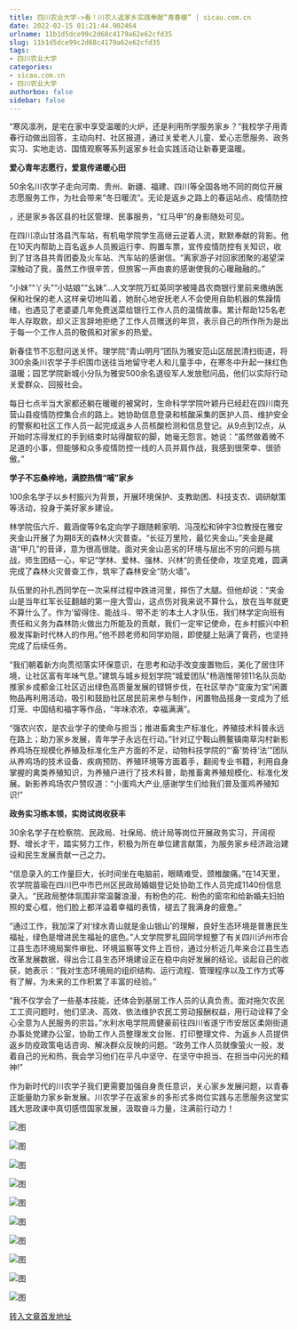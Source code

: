 ```yaml
---
title: 四川农业大学->看！川农人返家乡实践奉献“青春暖” | sicau.com.cn
date: 2022-02-15 01:21:44.902464
urlname: 11b1d5dce99c2d68c4179a62e62cfd35
slug: 11b1d5dce99c2d68c4179a62e62cfd35
tags: 
- 四川农业大学
categories:
- sicau.com.cn
- 四川农业大学
authorbox: false
sidebar: false
---
```

“寒风凛冽，是宅在家中享受温暖的火炉，还是利用所学服务家乡？”我校学子用青春行动做出回答，主动向村、社区报道，通过关爱老人儿童、爱心志愿服务、政务实习、实地走访、国情观察等系列返家乡社会实践活动让新春更温暖。

**爱心青年志愿行，爱意传递暖心田**

50余名川农学子走向河南、贵州、新疆、福建、四川等全国各地不同的岗位开展志愿服务工作，为社会带来“冬日暖流”。无论是返乡之路上的春运站点、疫情防控
<!--more-->
，还是家乡各区县的社区管理、民事服务，“红马甲”的身影随处可见。

在四川凉山甘洛县汽车站，有机电学院学生高继云逆着人流，默默奉献的背影。他在10天内帮助上百名返乡人员搬运行李、购置车票，宣传疫情防控有关知识，收到了甘洛县共青团委及火车站、汽车站的感谢信。“离家游子对回家团聚的渴望深深触动了我，虽然工作很辛苦，但旅客一声由衷的感谢使我的心暖融融的。”

“小妹”“丫头”“小姑娘”“幺妹”…人文学院万虹英同学被隆昌农商银行里前来缴纳医保和社保的老人这样亲切地叫着，她耐心地安抚老人不会使用自助机器的焦躁情绪，也遇见了老婆婆几年免费送菜给银行工作人员的温情故事。累计帮助125名老年人存取款，却义正言辞地拒绝了工作人员赠送的年货，表示自己的所作所为是出于每一个工作人员的敬佩和对家乡的热爱。

新春佳节不忘慰问送关怀。理学院“青山明月”团队为雅安范山区居民清扫街道，将300余条川农学子手织围巾送往当地留守老人和儿童手中，在寒冬中升起一抹红色温暖；园艺学院新城小分队为雅安500余名退役军人发放慰问品，他们以实际行动关爱群众、回报社会。

每日七点半当大家都还躺在暖暖的被窝时，生命科学学院叶颖丹已经赶在四川南充营山县疫情防控集合点的路上。她协助信息登录和核酸采集的医护人员、维护安全的警察和社区工作人员一起完成返乡人员核酸检测和信息登记。从9点到12点，从开始时冻得发红的手到结束时站得酸软的脚，她毫无怨言。她说：“虽然做着微不足道的小事，但能够和众多疫情防控一线的人员并肩作战，我感到很荣幸、很骄傲。”

**学子不忘桑梓地，满腔热情“哺”家乡**

100余名学子以乡村振兴为背景，开展环境保护、支教助困、科技支农、调研献策等活动，投身于美好家乡建设。

林学院伍六斤、戴涵俊等9名定向学子跟随赖家明、冯茂松和钟宇3位教授在雅安夹金山开展了为期8天的森林火灾普查。“长征万里险，最忆夹金山。”夹金是藏语“甲几”的音译，意为很高很陡。面对夹金山恶劣的环境与层出不穷的问题与挑战，师生团结一心，牢记“学林、爱林、强林、兴林”的责任使命，攻坚克难，圆满完成了森林火灾普查工作，筑牢了森林安全“防火墙”。

队伍里的孙扎西同学在一次采样过程中跌进河里，摔伤了大腿。但他却说：“夹金山是当年红军长征翻越的第一座大雪山，这点伤对我来说不算什么，放在当年就更不算什么了。作为‘留得住、能战斗、带不走’的本土人才队伍，我们林学定向班有责任和义务为森林防火做出力所能及的贡献，我们一定牢记使命，在乡村振兴中积极发挥新时代林人的作用。”他不顾老师和同学劝阻，即使腿上贴满了膏药，也坚持完成了后续任务。

“我们朝着新方向贯彻落实环保意识，在思考和动手改变废置物后，美化了居住环境，让社区富有年味气息。”建筑与城乡规划学院“城爱团队”杨涵惟带领11名队员助推家乡成都金江社区迈出绿色高质量发展的铿锵步伐，在社区举办“变废为宝”闲置物品再利用活动，吸引和鼓励社区居民前来参与制作，闲置物品摇身一变成为了纸灯笼、中国结和福字等作品，“年味浓浓，幸福满满”。

“强农兴农，是农业学子的使命与担当；推进畜禽生产标准化，养殖技术科普永远在路上；助力家乡发展，青年学子永远在行动。”针对辽宁鞍山腾鳌镇南草沟村新影养鸡场在规模化养殖及标准化生产方面的不足，动物科技学院的“‘畜’势待‘法’”团队从养鸡场的技术设备、疾病预防、养殖环境等方面着手，翻阅专业书籍，利用自身掌握的禽类养殖知识，为养殖户进行了技术科普，助推畜禽养殖规模化、标准化发展。新影养鸡场农户赞叹道：“小蛋鸡大产业,感谢学生们给我们普及蛋鸡养殖知识!”

**政务实习练本领，实岗试岗收获丰**

30余名学子在检察院、民政局、社保局、统计局等岗位开展政务实习，开阔视野、增长才干，踏实努力工作，积极为所在单位建言献策，为服务家乡经济政治建设和民生发展贡献一己之力。

“信息录入的工作量巨大，长时间坐在电脑前，眼睛难受，颈椎酸痛。”在14天里，农学院苗瑜在四川巴中市巴州区民政局婚姻登记处协助工作人员完成1140份信息录入。“民政局整体氛围非常温馨浪漫，有粉色的花、粉色的窗帘和给新婚夫妇拍照的爱心框，他们脸上都洋溢着幸福的表情，褪去了我满身的疲惫。”

“通过工作，我加深了对‘绿水青山就是金山银山’的理解，良好生态环境是普惠民生福祉，绿色是增进民生福祉的底色。”人文学院罗礼园同学规整了有关四川泸州市合江县生态环境局案件审批、环境监察等文件上百份，通过分析近几年来合江县生态改革发展数据，得出合江县生态环境建设正在稳中向好发展的结论。谈起自己的收获，她表示：“我对生态环境局的组织结构、运行流程、管理程序以及工作方式等有了解，为未来的工作积累了丰富的经验。”

“我不仅学会了一些基本技能，还体会到基层工作人员的认真负责。面对拖欠农民工工资问题时，他们坚决、高效、依法维护农民工劳动报酬权益，用行动诠释了全心全意为人民服务的宗旨。”水利水电学院周健豪前往四川省遂宁市安居区柔刚街道办事处党建办公室，协助工作人员整理发文台账、打印整理文件、为返乡人员提供返乡防疫政策电话咨询、解决群众反映的问题。“政务工作人员就像萤火一般，发着自己的光和热，我会学习他们在平凡中坚守、在坚守中担当、在担当中闪光的精神!”

作为新时代的川农学子我们更需要加强自身责任意识，关心家乡发展问题，以青春正能量助力家乡新发展。川农学子在返家乡的多形式多岗位实践与志愿服务这堂实践大思政课中真切感悟国家发展，汲取奋斗力量，注满前行动力！

![图](https://news.sicau.edu.cn/__local/4/33/72/91193ECA735521A86E901DAAF6A_8DD62630_D331.jpg)

![图](https://news.sicau.edu.cn/__local/F/5A/0F/C236BBDB1DFDDBF2799EF21DAD8_DFEE18A9_CFB8.jpg)

![图](https://news.sicau.edu.cn/__local/4/D1/17/B875808FCD1D1E0F45080CF4935_01517265_AF76F.png)

![图](https://news.sicau.edu.cn/__local/1/DB/D8/C110BDEE0A7A1948C9F0629DC00_0E8CDE74_8E5F2.png)

![图](https://news.sicau.edu.cn/__local/D/C2/E1/CE76ACF874FCEDAD1B11196E46D_B460043B_A9DB.jpg)

![图](https://news.sicau.edu.cn/__local/6/8C/69/BD59819248744944796984AF43D_F4A197BC_C3C85.png)

![图](https://news.sicau.edu.cn/__local/B/AC/07/2221DF3E6340944AEC3B09B87A0_44F53846_F8671.png)

![图](https://news.sicau.edu.cn/__local/C/52/7E/579CA0D24D57DEBA821352DB326_40D1B0C6_C5BF.jpg)

![图](https://news.sicau.edu.cn/__local/0/AC/23/209700901CEDA00D2791F724E44_F593FC86_10C5E.jpg)

![图](https://news.sicau.edu.cn/__local/2/6E/B2/288A278DAADCF3E30021F1B280C_F4D47CB3_76F86.png)

[转入文章首发地址](https://news.sicau.edu.cn/info/1078/66656.htm)